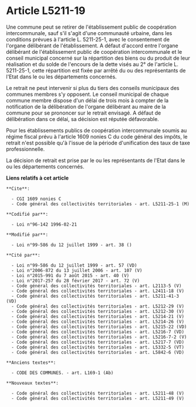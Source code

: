 # Article L5211-19

Une commune peut se retirer de l'établissement public de coopération intercommunale, sauf s'il s'agit d'une communauté
urbaine, dans les conditions prévues à l'article L. 5211-25-1, avec le consentement de l'organe délibérant de
l'établissement. A défaut d'accord entre l'organe délibérant de l'établissement public de coopération intercommunale et le
conseil municipal concerné sur la répartition des biens ou du produit de leur réalisation et du solde de l'encours de la
dette visés au 2° de l'article L. 5211-25-1, cette répartition est fixée par arrêté du ou des représentants de l'Etat dans le
ou les départements concernés.

Le retrait ne peut intervenir si plus du tiers des conseils municipaux des communes membres s'y opposent. Le conseil
municipal de chaque commune membre dispose d'un délai de trois mois à compter de la notification de la délibération de
l'organe délibérant au maire de la commune pour se prononcer sur le retrait envisagé. A défaut de délibération dans ce délai,
sa décision est réputée défavorable.

Pour les établissements publics de coopération intercommunale soumis au régime fiscal prévu à l'article 1609 nonies C du code
général des impôts, le retrait n'est possible qu'à l'issue de la période d'unification des taux de taxe professionnelle.

La décision de retrait est prise par le ou les représentants de l'Etat dans le ou les départements concernés.

**Liens relatifs à cet article**

	**Cite**:

	  - CGI 1609 nonies C
	  - Code général des collectivités territoriales - art. L5211-25-1 (M)

	**Codifié par**:

	  - Loi n°96-142 1996-02-21

	**Modifié par**:

	  - Loi n°99-586 du 12 juillet 1999 - art. 38 ()

	**Cité par**:

	  - Loi n°99-586 du 12 juillet 1999 - art. 57 (VD)
	  - Loi n°2006-872 du 13 juillet 2006 - art. 107 (V)
	  - Loi n°2015-991 du 7 août 2015 - art. 40 (V)
	  - Loi n°2017-257 du 28 février 2017 - art. 72 (V)
	  - Code général des collectivités territoriales - art. L2113-5 (V)
	  - Code général des collectivités territoriales - art. L2411-18 (V)
	  - Code général des collectivités territoriales - art. L5211-41-3 (VD)
	  - Code général des collectivités territoriales - art. L5212-29 (V)
	  - Code général des collectivités territoriales - art. L5212-30 (V)
	  - Code général des collectivités territoriales - art. L5214-21 (V)
	  - Code général des collectivités territoriales - art. L5214-26 (V)
	  - Code général des collectivités territoriales - art. L5215-22 (VD)
	  - Code général des collectivités territoriales - art. L5216-7 (VD)
	  - Code général des collectivités territoriales - art. L5216-7-2 (V)
	  - Code général des collectivités territoriales - art. L5217-7 (VD)
	  - Code général des collectivités territoriales - art. L5332-5 (VT)
	  - Code général des collectivités territoriales - art. L5842-6 (VD)

	**Anciens textes**:

	  - CODE DES COMMUNES. - art. L169-1 (Ab)

	**Nouveaux textes**:

	  - Code général des collectivités territoriales - art. L5211-48 (V)
	  - Code général des collectivités territoriales - art. L5211-49 (V)
